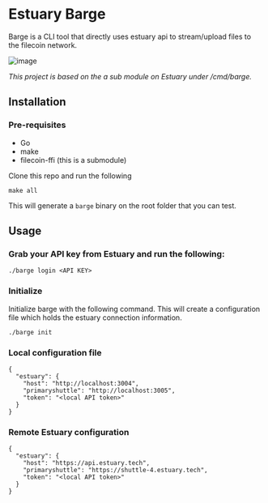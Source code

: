 # Estuary Barge
Barge is a CLI tool that directly uses estuary api to stream/upload files to the filecoin network.

![image](https://user-images.githubusercontent.com/4479171/178054186-70c482f9-679d-4ab0-9f3d-e8ffa6ce49a7.png)


*This project is based on the a sub module on Estuary under /cmd/barge.* 

## Installation
### Pre-requisites
- Go
- make
- filecoin-ffi (this is a submodule)

Clone this repo and run the following
```
make all
```
This will generate a `barge` binary on the root folder that you can test.

## Usage

### Grab your API key from Estuary and run the following:
```
./barge login <API KEY>
```

### Initialize
Initialize barge with the following command. This will create a configuration file which
holds the estuary connection information.
```
./barge init 
```

### Local configuration file
```
{
  "estuary": {
    "host": "http://localhost:3004",
    "primaryshuttle": "http://localhost:3005",
    "token": "<local API token>"
  }
}
```

### Remote Estuary configuration
```
{
  "estuary": {
    "host": "https://api.estuary.tech",
    "primaryshuttle": "https://shuttle-4.estuary.tech",
    "token": "<local API token>"
  }
}
```
